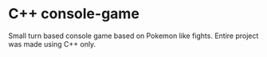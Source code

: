 # C++ console-game
Small turn based console game based on Pokemon like fights. Entire project was made using C++ only.
